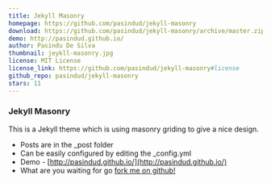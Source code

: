 ```yaml
---
title: Jekyll Masonry
homepage: https://github.com/pasindud/jekyll-masonry
download: https://github.com/pasindud/jekyll-masonry/archive/master.zip
demo: http://pasindud.github.io/
author: Pasindu De Silva
thumbnail: jeykll-masonry.jpg
license: MIT License
license_link: https://github.com/pasindud/jekyll-masonry#license
github_repo: pasindud/jekyll-masonry
stars: 11
---
```


### Jekyll Masonry

This is a Jekyll theme which is using masonry griding to give a nice
design.

- Posts are in the _post folder
- Can be easily configured by editing the _config.yml
- Demo - [http://pasindud.github.io/](http://pasindud.github.io/)
- What are you waiting for go [fork me on
  github!](https://github.com/pasindud/jekyll-masonry)

